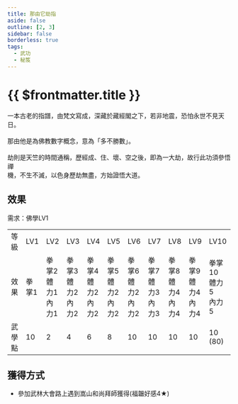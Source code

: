 ```yaml
---
title: 那由它劫指
aside: false
outline: [2, 3]
sidebar: false
borderless: true
tags:
  - 武功
  - 秘笈
---
```


# {{ $frontmatter.title }}

<BookItemIcon :size="`medium`" :needLink="false" :no="4005"></BookItemIcon>

一本古老的指譜，由梵文寫成，深藏於藏經閣之下，若非地震，恐怕永世不見天日。
<br><br>
那由他是為佛教數字概念，意為「多不勝數」。
<br><br>
劫則是天竺的時間通稱，歷經成、住、壞、空之後，即為一大劫，故行此功須參悟禪<br>
機，不生不滅，以色身歷劫無盡，方始證悟大道。
<br clear="all" />

## 效果

需求：佛學LV1

<table>
    <tr>
        <td>等級</td>
        <td>LV1</td>
        <td>LV2</td>
        <td>LV3</td>
        <td>LV4</td>
        <td>LV5</td>
        <td>LV6</td>
        <td>LV7</td>
        <td>LV8</td>
        <td>LV9</td>
        <td>LV10</td>
    </tr>
    <tr>
        <td>效果</td>
        <td>拳掌1</td>
        <td>拳掌2<br>體力1<br>內力1</td>
        <td>拳掌3<br>體力2<br>內力2</td>
        <td>拳掌4<br>體力2<br>內力2</td>
        <td>拳掌5<br>體力2<br>內力2</td>
        <td>拳掌6<br>體力2<br>內力2</td>
        <td>拳掌7<br>體力3<br>內力3</td>
        <td>拳掌8<br>體力4<br>內力4</td>
        <td>拳掌9<br>體力4<br>內力4</td>
        <td>拳掌10<br>體力5<br>內力5</td>
    </tr>
    <tr>
        <td>武學點</td>
        <td>10</td>
        <td>2</td>
        <td>4</td>
        <td>6</td>
        <td>8</td>
        <td>10</td>
        <td>10</td>
        <td>10</td>
        <td>10</td>
        <td>10 (80)</td>
    </tr>
</table>

## 獲得方式

- 參加武林大會路上遇到嵩山和尚拜師獲得(福韞好感4★)
